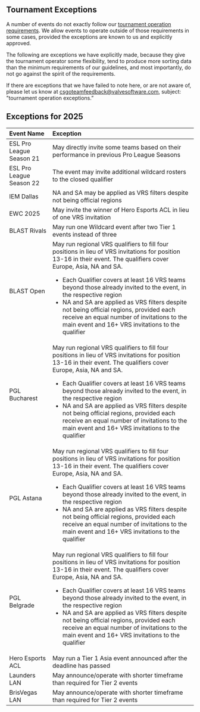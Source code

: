 ## Tournament Exceptions

A number of events do not exactly follow our [tournament operation requirements](https://github.com/ValveSoftware/counter-strike_rules_and_regs/blob/main/tournament-operation-requirements.md). We allow events to operate outside of those requirements in some cases, provided the exceptions are known to us and explicitly approved.

The following are exceptions we have explicitly made, because they give the tournament operator some flexibility, tend to produce more sorting data than the minimum requirements of our guidelines, and most importantly, do not go against the spirit of the requirements.

If there are exceptions that we have failed to note here, or are not aware of, please let us know at csgoteamfeedback@valvesoftware.com, subject: "tournament operation exceptions.”


## Exceptions for 2025

| Event Name | Exception |
|:-----------|:----------|
| ESL Pro League Season 21 | May directly invite some teams based on their performance in previous Pro League Seasons |
| ESL Pro League Season 22 | The event may invite additional wildcard rosters to the closed qualifier|
| IEM Dallas               | NA and SA may be applied as VRS filters despite not being official regions |
| EWC 2025                 | May invite the winner of Hero Esports ACL in lieu of one VRS invitation |
| BLAST Rivals             | May run one Wildcard event after two Tier 1 events instead of three |
| BLAST Open               | May run regional VRS qualifiers to fill four positions in lieu of VRS invitations for position 13-16 in their event. The qualifiers cover Europe, Asia, NA and SA.<ul><li>Each Qualifier covers at least 16 VRS teams beyond those already invited to the event, in the respective region</li><li>NA and SA are applied as VRS filters despite not being official regions, provided each receive an equal number of invitations to the main event and 16+ VRS invitations to the qualifier</li></ul>|
| PGL Bucharest            | May run regional VRS qualifiers to fill four positions in lieu of VRS invitations for position 13-16 in their event. The qualifiers cover Europe, Asia, NA and SA.<ul><li>Each Qualifier covers at least 16 VRS teams beyond those already invited to the event, in the respective region</li><li>NA and SA are applied as VRS filters despite not being official regions, provided each receive an equal number of invitations to the main event and 16+ VRS invitations to the qualifier</li></ul>|
| PGL Astana               | May run regional VRS qualifiers to fill four positions in lieu of VRS invitations for position 13-16 in their event. The qualifiers cover Europe, Asia, NA and SA.<ul><li>Each Qualifier covers at least 16 VRS teams beyond those already invited to the event, in the respective region</li><li>NA and SA are applied as VRS filters despite not being official regions, provided each receive an equal number of invitations to the main event and 16+ VRS invitations to the qualifier</li></ul>|
| PGL Belgrade             | May run regional VRS qualifiers to fill four positions in lieu of VRS invitations for position 13-16 in their event. The qualifiers cover Europe, Asia, NA and SA.<ul><li>Each Qualifier covers at least 16 VRS teams beyond those already invited to the event, in the respective region</li><li>NA and SA are applied as VRS filters despite not being official regions, provided each receive an equal number of invitations to the main event and 16+ VRS invitations to the qualifier</li></ul>|
| Hero Esports ACL         | May run a Tier 1 Asia event announced after the deadline has passed |
| Launders LAN             | May announce/operate with shorter timeframe than required for Tier 2 events |
| BrisVegas LAN            | May announce/operate with shorter timeframe than required for Tier 2 events |
